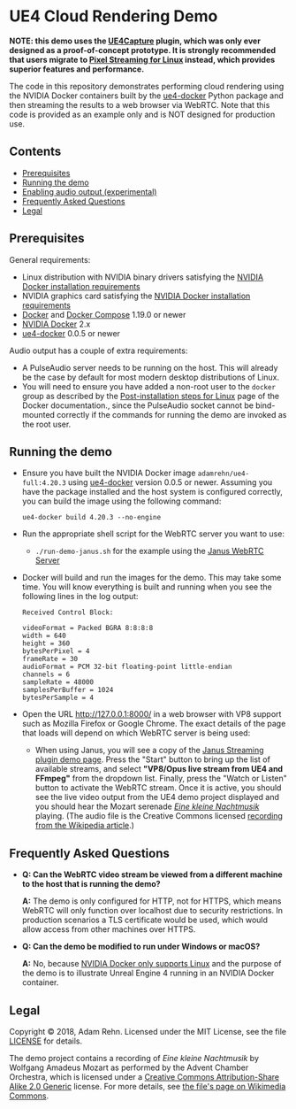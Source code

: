 UE4 Cloud Rendering Demo
========================

**NOTE: this demo uses the [UE4Capture](https://github.com/adamrehn/UE4Capture) plugin, which was only ever designed as a proof-of-concept prototype. It is strongly recommended that users migrate to [Pixel Streaming for Linux](https://adamrehn.com/articles/pixel-streaming-in-linux-containers/) instead, which provides superior features and performance.**

The code in this repository demonstrates performing cloud rendering using the NVIDIA Docker containers built by the [ue4-docker](https://github.com/adamrehn/ue4-docker) Python package and then streaming the results to a web browser via WebRTC. Note that this code is provided as an example only and is NOT designed for production use.

## Contents

- [Prerequisites](#prerequisites)
- [Running the demo](#running-the-demo)
- [Enabling audio output (experimental)](#enabling-audio-output-experimental)
- [Frequently Asked Questions](#frequently-asked-questions)
- [Legal](#legal)


## Prerequisites

General requirements:

- Linux distribution with NVIDIA binary drivers satisfying the [NVIDIA Docker installation requirements](https://github.com/NVIDIA/nvidia-docker/wiki/Installation-(version-2.0)#prerequisites)
- NVIDIA graphics card satisfying the [NVIDIA Docker installation requirements](https://github.com/NVIDIA/nvidia-docker/wiki/Installation-(version-2.0)#prerequisites)
- [Docker](https://www.docker.com/) and [Docker Compose](https://docs.docker.com/compose/) 1.19.0 or newer
- [NVIDIA Docker](https://github.com/NVIDIA/nvidia-docker) 2.x
- [ue4-docker](https://github.com/adamrehn/ue4-docker) 0.0.5 or newer

Audio output has a couple of extra requirements:

- A PulseAudio server needs to be running on the host. This will already be the case by default for most modern desktop distributions of Linux.
- You will need to ensure you have added a non-root user to the `docker` group as described by the [Post-installation steps for Linux](https://docs.docker.com/install/linux/linux-postinstall/) page of the Docker documentation., since the PulseAudio socket cannot be bind-mounted correctly if the commands for running the demo are invoked as the root user.


## Running the demo

- Ensure you have built the NVIDIA Docker image `adamrehn/ue4-full:4.20.3` using [ue4-docker](https://github.com/adamrehn/ue4-docker) version 0.0.5 or newer. Assuming you have the package installed and the host system is configured correctly, you can build the image using the following command:
  
  ```
  ue4-docker build 4.20.3 --no-engine
  ```

- Run the appropriate shell script for the WebRTC server you want to use:
  
  - `./run-demo-janus.sh` for the example using the [Janus WebRTC Server](https://janus.conf.meetecho.com/)

- Docker will build and run the images for the demo. This may take some time. You will know everything is built and running when you see the following lines in the log output:
  
  ```
  Received Control Block:
  
  videoFormat = Packed BGRA 8:8:8:8
  width = 640
  height = 360
  bytesPerPixel = 4
  frameRate = 30
  audioFormat = PCM 32-bit floating-point little-endian
  channels = 6
  sampleRate = 48000
  samplesPerBuffer = 1024
  bytesPerSample = 4
  ```

- Open the URL <http://127.0.0.1:8000/> in a web browser with VP8 support such as Mozilla Firefox or Google Chrome. The exact details of the page that loads will depend on which WebRTC server is being used:
  
  - When using Janus, you will see a copy of the [Janus Streaming plugin demo page](https://janus.conf.meetecho.com/streamingtest.html). Press the "Start" button to bring up the list of available streams, and select **"VP8/Opus live stream from UE4 and FFmpeg"** from the dropdown list. Finally, press the "Watch or Listen" button to activate the WebRTC stream. Once it is active, you should see the live video output from the UE4 demo project displayed and you should hear the Mozart serenade *[Eine kleine Nachtmusik](https://en.wikipedia.org/wiki/Eine_kleine_Nachtmusik)* playing. (The audio file is the Creative Commons licensed [recording from the Wikipedia article](https://en.wikipedia.org/wiki/File:Mozart_-_Eine_kleine_Nachtmusik_-_1._Allegro.ogg).)


## Frequently Asked Questions

- **Q: Can the WebRTC video stream be viewed from a different machine to the host that is running the demo?**
  
  **A:** The demo is only configured for HTTP, not for HTTPS, which means WebRTC will only function over localhost due to security restrictions. In production scenarios a TLS certificate would be used, which would allow access from other machines over HTTPS.

- **Q: Can the demo be modified to run under Windows or macOS?**
  
  **A:** No, because [NVIDIA Docker only supports Linux](https://github.com/NVIDIA/nvidia-docker/wiki/Frequently-Asked-Questions#platform-support) and the purpose of the demo is to illustrate Unreal Engine 4 running in an NVIDIA Docker container.


## Legal

Copyright &copy; 2018, Adam Rehn. Licensed under the MIT License, see the file [LICENSE](./LICENSE) for details.

The demo project contains a recording of *Eine kleine Nachtmusik* by Wolfgang Amadeus Mozart as performed by the Advent Chamber Orchestra, which is licensed under a [Creative Commons Attribution-Share Alike 2.0 Generic](https://creativecommons.org/licenses/by-sa/2.0/deed.en) license. For more details, see [the file's page on Wikimedia Commons](https://commons.wikimedia.org/wiki/File:Mozart_-_Eine_kleine_Nachtmusik_-_1._Allegro.ogg).
